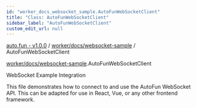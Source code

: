 ```yaml
---
id: "worker_docs_websocket_sample.AutoFunWebSocketClient"
title: "Class: AutoFunWebSocketClient"
sidebar_label: "AutoFunWebSocketClient"
custom_edit_url: null
---
```


[auto.fun - v1.0.0](../) / [worker/docs/websocket-sample](../modules/worker_docs_websocket_sample.md) / AutoFunWebSocketClient

[worker/docs/websocket-sample](../modules/worker_docs_websocket_sample.md).AutoFunWebSocketClient

WebSocket Example Integration

This file demonstrates how to connect to and use the AutoFun WebSocket API.
This can be adapted for use in React, Vue, or any other frontend framework.
